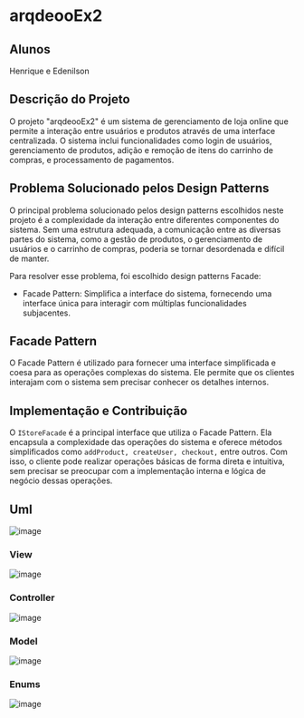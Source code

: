 # arqdeooEx2

## Alunos
Henrique e Edenilson

## Descrição do Projeto
O projeto "arqdeooEx2" é um sistema de gerenciamento de loja online que permite a interação entre usuários e produtos através de uma interface centralizada. O sistema inclui funcionalidades como login de usuários, gerenciamento de produtos, adição e remoção de itens do carrinho de compras, e processamento de pagamentos.

## Problema Solucionado pelos Design Patterns
O principal problema solucionado pelos design patterns escolhidos neste projeto é a complexidade da interação entre diferentes componentes do sistema. Sem uma estrutura adequada, a comunicação entre as diversas partes do sistema, como a gestão de produtos, o gerenciamento de usuários e o carrinho de compras, poderia se tornar desordenada e difícil de manter.

Para resolver esse problema, foi escolhido design patterns Facade:
- Facade Pattern: Simplifica a interface do sistema, fornecendo uma interface única para interagir com múltiplas funcionalidades subjacentes.

## Facade Pattern
O Facade Pattern é utilizado para fornecer uma interface simplificada e coesa para as operações complexas do sistema. Ele permite que os clientes interajam com o sistema sem precisar conhecer os detalhes internos.

## Implementação e Contribuição
O `IStoreFacade` é a principal interface que utiliza o Facade Pattern. Ela encapsula a complexidade das operações do sistema e oferece métodos simplificados como `addProduct, createUser, checkout,` entre outros. Com isso, o cliente pode realizar operações básicas de forma direta e intuitiva, sem precisar se preocupar com a implementação interna e lógica de negócio dessas operações.

## Uml
![image](https://github.com/user-attachments/assets/6c2f5d06-b5b6-4da1-bd2d-d2c7f70d8e9a)
### View
![image](https://github.com/user-attachments/assets/8d3fe926-10a0-4d03-b0fb-1eb30a775063)
### Controller
![image](https://github.com/user-attachments/assets/24f5831f-12a0-459d-865e-39c38022c56b)
### Model
![image](https://github.com/user-attachments/assets/0e9bdbfa-3e3e-4f9b-93c6-58eb6e546d34)
### Enums
![image](https://github.com/user-attachments/assets/64c7cbb0-6dfe-407a-933c-75b5e8ecb181)
